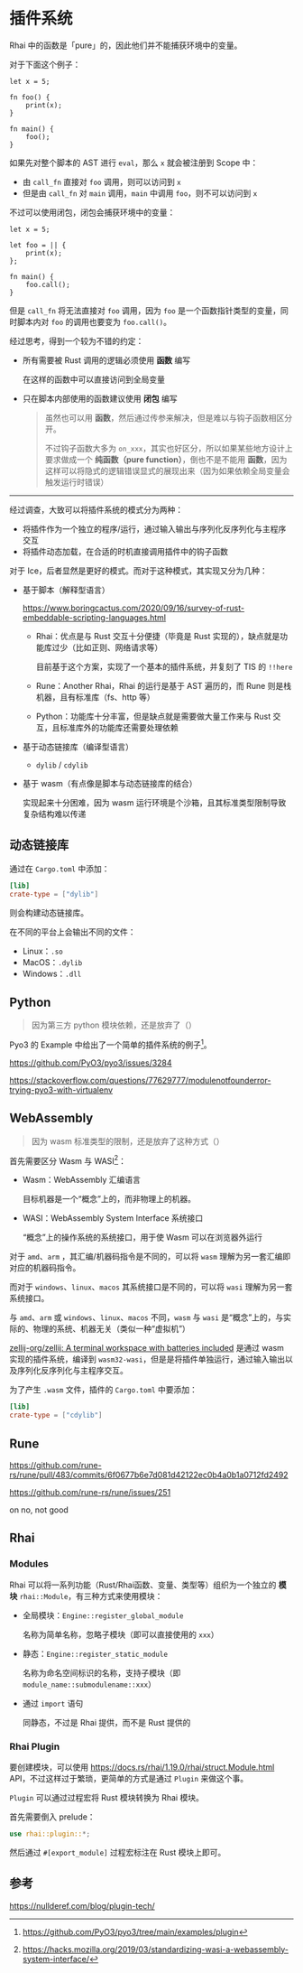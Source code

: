 # 插件系统

Rhai 中的函数是「pure」的，因此他们并不能捕获环境中的变量。

对于下面这个例子：

```rhai
let x = 5;

fn foo() {
	print(x);
}

fn main() {
	foo();
}
```

如果先对整个脚本的 AST 进行 `eval`，那么 `x` 就会被注册到 Scope 中：

- 由 `call_fn` 直接对 `foo` 调用，则可以访问到 `x`
- 但是由 `call_fn` 对 `main` 调用，`main` 中调用 `foo`，则不可以访问到 `x`

不过可以使用闭包，闭包会捕获环境中的变量：

```rhai
let x = 5;

let foo = || {
	print(x);
};

fn main() {
	foo.call();
}
```

但是 `call_fn` 将无法直接对 `foo` 调用，因为 `foo` 是一个函数指针类型的变量，同时脚本内对 `foo` 的调用也要变为 `foo.call()`。

经过思考，得到一个较为不错的约定：

- 所有需要被 Rust 调用的逻辑必须使用 **函数** 编写

    在这样的函数中可以直接访问到全局变量

- 只在脚本内部使用的函数建议使用 **闭包** 编写

    > 虽然也可以用 **函数**，然后通过传参来解决，但是难以与钩子函数相区分开。
    >
    > 不过钩子函数大多为 `on_xxx`，其实也好区分，所以如果某些地方设计上要求做成一个 **纯函数（pure function）**，倒也不是不能用 **函数**，因为这样可以将隐式的逻辑错误显式的展现出来（因为如果依赖全局变量会触发运行时错误）





---

经过调查，大致可以将插件系统的模式分为两种：

- 将插件作为一个独立的程序/运行，通过输入输出与序列化反序列化与主程序交互
- 将插件动态加载，在合适的时机直接调用插件中的钩子函数

对于 Ice，后者显然是更好的模式。而对于这种模式，其实现又分为几种：

- 基于脚本（解释型语言）

  https://www.boringcactus.com/2020/09/16/survey-of-rust-embeddable-scripting-languages.html

  - Rhai：优点是与 Rust 交互十分便捷（毕竟是 Rust 实现的），缺点就是功能库过少（比如正则、网络请求等）

    目前基于这个方案，实现了一个基本的插件系统，并复刻了 TIS 的 `!!here`


  - Rune：Another Rhai，Rhai 的运行是基于 AST 遍历的，而 Rune 则是栈机器，且有标准库（fs、http 等）

  - Python：功能库十分丰富，但是缺点就是需要做大量工作来与 Rust 交互，且标准库外的功能库还需要处理依赖

- 基于动态链接库（编译型语言）

  - `dylib` / `cdylib`

- 基于 wasm（有点像是脚本与动态链接库的结合）

  实现起来十分困难，因为 wasm 运行环境是个沙箱，且其标准类型限制导致复杂结构难以传递

## 动态链接库

通过在 `Cargo.toml` 中添加：

```toml
[lib]
crate-type = ["dylib"]
```

则会构建动态链接库。

在不同的平台上会输出不同的文件：

- Linux：`.so`
- MacOS：`.dylib`
- Windows：`.dll`

## Python

> 因为第三方 python 模块依赖，还是放弃了（）

Pyo3 的 Example 中给出了一个简单的插件系统的例子[^2]。



https://github.com/PyO3/pyo3/issues/3284

https://stackoverflow.com/questions/77629777/modulenotfounderror-trying-pyo3-with-virtualenv

## WebAssembly

> 因为 wasm 标准类型的限制，还是放弃了这种方式（）

首先需要区分 Wasm 与 WASI[^1]：

- Wasm：WebAssembly 汇编语言

  目标机器是一个“概念”上的，而非物理上的机器。

- WASI：WebAssembly System Interface 系统接口

  “概念”上的操作系统的系统接口，用于使 Wasm 可以在浏览器外运行

对于 `amd`、`arm` ，其汇编/机器码指令是不同的，可以将 `wasm` 理解为另一套汇编即对应的机器码指令。

而对于 `windows`、`linux`、`macos` 其系统接口是不同的，可以将 `wasi` 理解为另一套系统接口。

与 `amd`、`arm` 或 `windows`、`linux`、`macos` 不同，`wasm` 与 `wasi` 是“概念”上的，与实际的、物理的系统、机器无关（类似一种“虚拟机”）

[zellij-org/zellij: A terminal workspace with batteries included](https://github.com/zellij-org/zellij) 是通过 wasm 实现的插件系统，编译到 `wasm32-wasi`，但是是将插件单独运行，通过输入输出以及序列化反序列化与主程序交互。

为了产生 `.wasm` 文件，插件的 `Cargo.toml` 中要添加：

```toml
[lib]
crate-type = ["cdylib"]
```

## Rune

https://github.com/rune-rs/rune/pull/483/commits/6f0677b6e7d081d42122ec0b4a0b1a0712fd2492

https://github.com/rune-rs/rune/issues/251

on no, not good

## Rhai

### Modules

Rhai 可以将一系列功能（Rust/Rhai函数、变量、类型等）组织为一个独立的 **模块** `rhai::Module`，有三种方式来使用模块：

- 全局模块：`Engine::register_global_module`

  名称为简单名称，忽略子模块（即可以直接使用的 `xxx`）

- 静态：`Engine::register_static_module`

  名称为命名空间标识的名称，支持子模块（即 `module_name::submodulename::xxx`）

- 通过 `import` 语句

  同静态，不过是 Rhai 提供，而不是 Rust 提供的

### Rhai Plugin

要创建模块，可以使用 https://docs.rs/rhai/1.19.0/rhai/struct.Module.html API，不过这样过于繁琐，更简单的方式是通过 `Plugin` 来做这个事。

`Plugin` 可以通过过程宏将 Rust 模块转换为 Rhai 模块。

首先需要倒入 prelude：

```rust
use rhai::plugin::*;
```

然后通过 `#[export_module]` 过程宏标注在 Rust 模块上即可。

## 参考

[^1]: https://hacks.mozilla.org/2019/03/standardizing-wasi-a-webassembly-system-interface/
[^2]: https://github.com/PyO3/pyo3/tree/main/examples/plugin

https://nullderef.com/blog/plugin-tech/